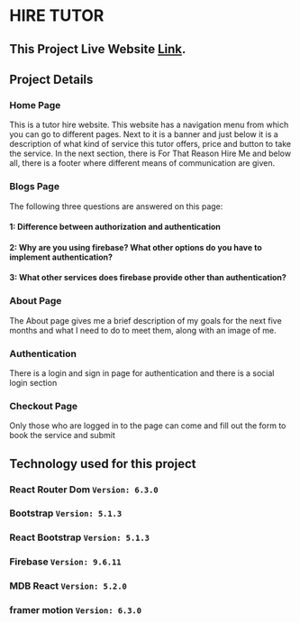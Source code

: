 # HIRE TUTOR

## This Project Live Website [Link](https://hire-tutor-f0b91.web.app/).


## Project Details


### Home Page

This is a tutor hire website. This website has a navigation menu from which you can go to different pages. Next to it is a banner and just below it is a description of what kind of service this tutor offers, price and button to take the service. In the next section, there is For That Reason Hire Me and below all, there is a footer where different means of communication are given.

### Blogs Page

The following three questions are answered on this page:

#### 1: **Difference between authorization and authentication**
#### 2: **Why are you using firebase? What other options do you have to implement authentication?**
#### 3: **What other services does firebase provide other than authentication?**

### About Page

The About page gives me a brief description of my goals for the next five months and what I need to do to meet them, along with an image of me.

### Authentication 

There is a login and sign in page for authentication and there is a social login section

### Checkout Page 

Only those who are logged in to the page can come and fill out the form to book the service and submit



## Technology used for this project

### React Router Dom `Version: 6.3.0`
### Bootstrap `Version: 5.1.3`
### React Bootstrap `Version: 5.1.3`
### Firebase `Version: 9.6.11`
### MDB React `Version: 5.2.0`
### framer motion `Version: 6.3.0`
